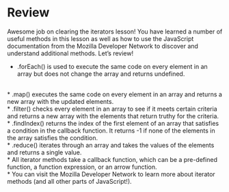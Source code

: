# Review
Awesome job on clearing the iterators lesson! You have learned a number of useful methods in this lesson as well as how to use the JavaScript documentation from the Mozilla Developer Network to discover and understand additional methods. Let’s review!

* .forEach() is used to execute the same code on every element in an array but does not change the array and returns undefined.
<br>
* .map() executes the same code on every element in an array and returns a new array with the updated elements.
<br>
* .filter() checks every element in an array to see if it meets certain criteria and returns a new array with the elements that return truthy for the criteria.
<br>
* .findIndex() returns the index of the first element of an array that satisfies a condition in the callback function. It returns -1 if none of the elements in the array satisfies the condition.
<br>
* .reduce() iterates through an array and takes the values of the elements and returns a single value.
<br>
* All iterator methods take a callback function, which can be a pre-defined function, a function expression, or an arrow function.
<br>
* You can visit the Mozilla Developer Network to learn more about iterator methods (and all other parts of JavaScript!).